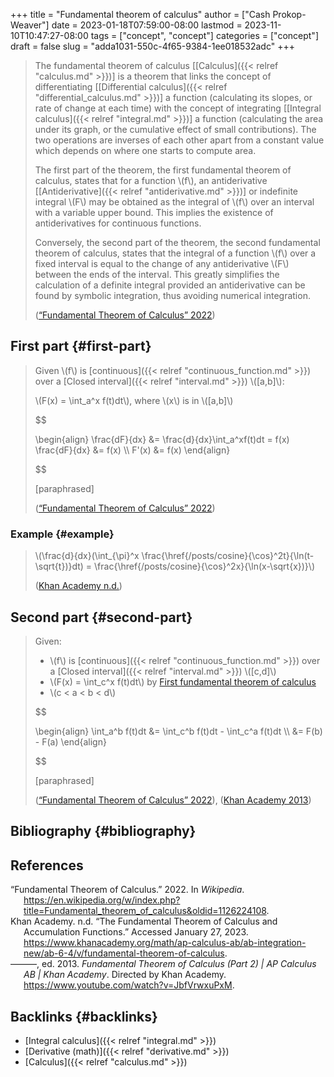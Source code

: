 +++
title = "Fundamental theorem of calculus"
author = ["Cash Prokop-Weaver"]
date = 2023-01-18T07:59:00-08:00
lastmod = 2023-11-10T10:47:27-08:00
tags = ["concept", "concept"]
categories = ["concept"]
draft = false
slug = "adda1031-550c-4f65-9384-1ee018532adc"
+++

> The fundamental theorem of calculus [[Calculus]({{< relref "calculus.md" >}})] is a theorem that links the concept of differentiating [[Differential calculus]({{< relref "differential_calculus.md" >}})] a function (calculating its slopes, or rate of change at each time) with the concept of integrating [[Integral calculus]({{< relref "integral.md" >}})] a function (calculating the area under its graph, or the cumulative effect of small contributions). The two operations are inverses of each other apart from a constant value which depends on where one starts to compute area.
>
> The first part of the theorem, the first fundamental theorem of calculus, states that for a function \\(f\\), an antiderivative [[Antiderivative]({{< relref "antiderivative.md" >}})] or indefinite integral \\(F\\) may be obtained as the integral of \\(f\\) over an interval with a variable upper bound. This implies the existence of antiderivatives for continuous functions.
>
> Conversely, the second part of the theorem, the second fundamental theorem of calculus, states that the integral of a function \\(f\\) over a fixed interval is equal to the change of any antiderivative \\(F\\) between the ends of the interval. This greatly simplifies the calculation of a definite integral provided an antiderivative can be found by symbolic integration, thus avoiding numerical integration.
>
> (<a href="#citeproc_bib_item_1">“Fundamental Theorem of Calculus” 2022</a>)


## First part {#first-part}

> Given \\(f\\) is [continuous]({{< relref "continuous_function.md" >}}) over a [Closed interval]({{< relref "interval.md" >}}) \\([a,b]\\):
>
> \\(F(x) = \int\_a^x f(t)dt\\), where \\(x\\) is in \\([a,b]\\)
>
> $$
>
> \begin{align}
> \frac{dF}{dx} &= \frac{d}{dx}\int\_a^xf(t)dt = f(x)
> \frac{dF}{dx} &= f(x) \\\\
> F'(x) &= f(x)
> \end{align}
>
> $$
>
> [paraphrased]
>
> (<a href="#citeproc_bib_item_1">“Fundamental Theorem of Calculus” 2022</a>)


### Example {#example}

> \\(\frac{d}{dx}(\int\_{\pi}^x \frac{\href{/posts/cosine}{\cos}^2t}{\ln(t-\sqrt{t})}dt) = \frac{\href{/posts/cosine}{\cos}^2x}{\ln(x-\sqrt{x})}\\)
>
> (<a href="#citeproc_bib_item_2">Khan Academy n.d.</a>)


## Second part {#second-part}

> Given:
>
> -   \\(f\\) is [continuous]({{< relref "continuous_function.md" >}}) over a [Closed interval]({{< relref "interval.md" >}}) \\([c,d]\\)
> -   \\(F(x) = \int\_c^x f(t)dt\\) by [First fundamental theorem of calculus](#first-part)
> -   \\(c < a < b < d\\)
>
> $$
>
> \begin{align}
> \int\_a^b f(t)dt &= \int\_c^b f(t)dt - \int\_c^a f(t)dt \\\\
> &= F(b) - F(a)
> \end{align}
>
> $$
>
> [paraphrased]
>
> (<a href="#citeproc_bib_item_1">“Fundamental Theorem of Calculus” 2022</a>), (<a href="#citeproc_bib_item_3">Khan Academy 2013</a>)


## Bibliography {#bibliography}

## References

<style>.csl-entry{text-indent: -1.5em; margin-left: 1.5em;}</style><div class="csl-bib-body">
  <div class="csl-entry"><a id="citeproc_bib_item_1"></a>“Fundamental Theorem of Calculus.” 2022. In <i>Wikipedia</i>. <a href="https://en.wikipedia.org/w/index.php?title=Fundamental_theorem_of_calculus&oldid=1126224108">https://en.wikipedia.org/w/index.php?title=Fundamental_theorem_of_calculus&#38;oldid=1126224108</a>.</div>
  <div class="csl-entry"><a id="citeproc_bib_item_2"></a>Khan Academy. n.d. “The Fundamental Theorem of Calculus and Accumulation Functions.” Accessed January 27, 2023. <a href="https://www.khanacademy.org/math/ap-calculus-ab/ab-integration-new/ab-6-4/v/fundamental-theorem-of-calculus">https://www.khanacademy.org/math/ap-calculus-ab/ab-integration-new/ab-6-4/v/fundamental-theorem-of-calculus</a>.</div>
  <div class="csl-entry"><a id="citeproc_bib_item_3"></a>———, ed. 2013. <i>Fundamental Theorem of Calculus (Part 2) | AP Calculus AB | Khan Academy</i>. Directed by Khan Academy. <a href="https://www.youtube.com/watch?v=JbfVrwxuPxM">https://www.youtube.com/watch?v=JbfVrwxuPxM</a>.</div>
</div>


## Backlinks {#backlinks}

-   [Integral calculus]({{< relref "integral.md" >}})
-   [Derivative (math)]({{< relref "derivative.md" >}})
-   [Calculus]({{< relref "calculus.md" >}})
